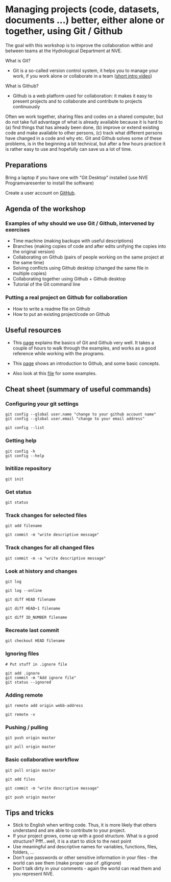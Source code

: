 # Managing projects (code, datasets, documents ...) better, either alone or together, using Git / Github

The goal with this workshop is to improve the collaboration within and between teams at the Hydrological Department at NVE.

What is Git?

- Git is a so-called version control system, it helps you to manage your work, if you work alone or collaborate in a team ([short intro video](https://git-scm.com/video/what-is-version-control))

What is Github?

- Github is a web platform used for collaboration: it makes it easy to present projects and to collaborate and contribute to projects continuously

Often we work together, sharing files and codes on a shared computer, but do not take full advantage of what is already available because it is hard to (a) find things that has already been done, (b) improve or extend existing code and make available to other persons, (c) track what different persons have changed in a code and why etc. Git and Github solves some of these problems, is in the beginning a bit technical, but after a few hours practice it is rather easy to use and hopefully can save us a lot of time.

## Preparations

Bring a laptop if you have one with "Git Desktop" installed (use NVE Programvaresenter to install the software)

Create a user account on [GitHub](http://www.github.com).

## Agenda of the workshop

### Examples of why should we use Git / Github, intervened by exercises

- Time machine (making backups with useful descriptions)
- Branches (making copies of code and after edits unifying the copies into the original version)
- Collaborating on Github (pairs of people working on the same project at the same time)
- Solving conflicts using Github desktop (changed the same file in multiple copies)
- Collaborating together using Github + Github desktop
- Tutorial of the Git command line
 
### Putting a real project on Github for collaboration

- How to write a readme file on Github
- How to put an existing project/code on Github

## Useful resources

- This [page](http://swcarpentry.github.io/git-novice/) explains the basics of Git and Github very well. It takes a couple of hours to walk through the examples, and works as a good reference while working with the programs.

- This [page](https://guides.github.com/activities/hello-world/) shows an introduction to Github, and some basic concepts.

- Also look at this [file](https://github.com/jmgnve/nve-git-intro/blob/master/git-intro.sh) for some examples.

## Cheat sheet (summary of useful commands)

### Configuring your git settings

    git config --global user.name "change to your github account name"
    git config --global user.email "change to your email address"

    git config --list

### Getting help

    git config -h
    git config --help

### Initilize repository

    git init

### Get status

    git status

### Track changes for selected files

    git add filename

    git commit -m "write descriptive message"

### Track changes for all changed files

    git commit -m -a "write descriptive message"

### Look at history and changes

    git log
    
    git log --online
    
    git diff HEAD filename
    
    git diff HEAD~1 filename
    
    git diff ID_NUMBER filename

### Recreate last commit

    git checkout HEAD filename
    
### Ignoring files

    # Put stuff in .ignore file
    
    git add .ignore
    git commit -m "Add ignore file"
    git status --ignored
    
### Adding remote

    git remote add origin webb-address
    
    git remote -v
    
### Pushing / pulling

    git push origin master
    
    git pull origin master
    
### Basic collaborative workflow

    git pull origin master
    
    git add files
    
    git commit -m "write descriptive message"
    
    git push origin master

## Tips and tricks

- Stick to English when writing code. Thus, it is more likely that others understand and are able to contribute to your project.
- If your project grows, come up with a good structure. What is a good structure? Pfff...well, it is a start to stick to the next point
- Use meaningful and descriptive names for variables, functions, files, folders, ...
- Don't use passwords or other sensitive information in your files - the world can see them (make proper use of .gitignore)
- Don't talk dirty in your comments - again the world can read them and you represent NVE.


